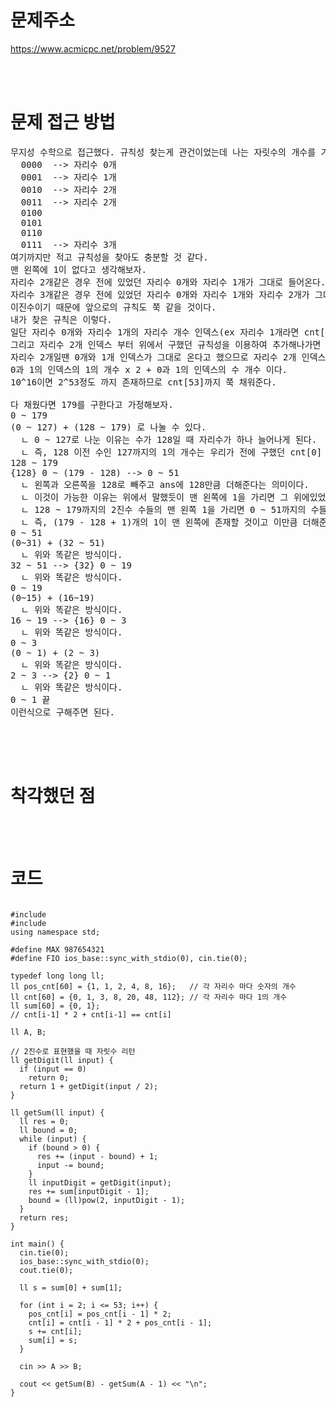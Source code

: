 # 문제주소

https://www.acmicpc.net/problem/9527

<br><br>

# 문제 접근 방법

<pre>
무지성 수학으로 접근했다. 규칙성 찾는게 관건이었는데 나는 자릿수의 개수를 기준으로 규칙성을 찾아 해결했다.
  0000  --> 자리수 0개 
  0001  --> 자리수 1개 
  0010  --> 자리수 2개 
  0011  --> 자리수 2개
  0100
  0101
  0110
  0111  --> 자리수 3개 
여기까지만 적고 규칙성을 찾아도 충분할 것 같다. 
맨 왼쪽에 1이 없다고 생각해보자.
자리수 2개같은 경우 전에 있었던 자리수 0개와 자리수 1개가 그대로 들어온다.
자리수 3개같은 경우 전에 있었던 자리수 0개와 자리수 1개와 자리수 2개가 그대로 들어온다. 
이진수이기 때문에 앞으로의 규칙도 쭉 같을 것이다. 
내가 찾은 규칙은 이렇다.
일단 자리수 0개와 자리수 1개의 자리수 개수 인덱스(ex 자리수 1개라면 cnt[1])에 1의 개수를 구해준다.  
그리고 자리수 2개 인덱스 부터 위에서 구했던 규칙성을 이용하여 추가해나가면 된다. 
자리수 2개일땐 0개와 1개 인덱스가 그대로 온다고 했으므로 자리수 2개 인덱스까지의 1의 개수는 
0과 1의 인덱스의 1의 개수 x 2 + 0과 1의 인덱스의 수 개수 이다. 
10^16이면 2^53정도 까지 존재하므로 cnt[53]까지 쭉 채워준다. 

다 채웠다면 179를 구한다고 가정해보자.
0 ~ 179 
(0 ~ 127) + (128 ~ 179) 로 나눌 수 있다. 
  ㄴ 0 ~ 127로 나눈 이유는 수가 128일 때 자리수가 하나 늘어나게 된다. 
  ㄴ 즉, 128 이전 수인 127까지의 1의 개수는 우리가 전에 구했던 cnt[0] + .. + cnt[8]값이 될 것이다. 
128 ~ 179
{128} 0 ~ (179 - 128) --> 0 ~ 51
  ㄴ 왼쪽과 오른쪽을 128로 빼주고 ans에 128만큼 더해준다는 의미이다. 
  ㄴ 이것이 가능한 이유는 위에서 말했듯이 맨 왼쪽에 1을 가리면 그 위에있었던 자리수 개수인덱스들이 모두 온다고 했다. 
  ㄴ 128 ~ 179까지의 2진수 수들의 맨 왼쪽 1을 가리면 0 ~ 51까지의 수들이 존재한다. 
  ㄴ 즉, (179 - 128 + 1)개의 1이 맨 왼쪽에 존재할 것이고 이만큼 더해준 후 범위를 0 ~ 51로 좁혀줄 수 있따. 
0 ~ 51
(0~31) + (32 ~ 51)
  ㄴ 위와 똑같은 방식이다.
32 ~ 51 --> {32} 0 ~ 19
  ㄴ 위와 똑같은 방식이다. 
0 ~ 19
(0~15) + (16~19) 
  ㄴ 위와 똑같은 방식이다. 
16 ~ 19 --> {16} 0 ~ 3
  ㄴ 위와 똑같은 방식이다. 
0 ~ 3
(0 ~ 1) + (2 ~ 3)
  ㄴ 위와 똑같은 방식이다. 
2 ~ 3 --> {2} 0 ~ 1
  ㄴ 위와 똑같은 방식이다. 
0 ~ 1 끝 
이런식으로 구해주면 된다. 
 
</pre>

<br><br>

# 착각했던 점

<p>

</p>
<p>

</p>
<br><br>

# 코드

<pre>
<code>
#include <cmath>
#include <iostream>
using namespace std;

#define MAX 987654321
#define FIO ios_base::sync_with_stdio(0), cin.tie(0);

typedef long long ll;
ll pos_cnt[60] = {1, 1, 2, 4, 8, 16};   // 각 자리수 마다 숫자의 개수
ll cnt[60] = {0, 1, 3, 8, 20, 48, 112}; // 각 자리수 마다 1의 개수
ll sum[60] = {0, 1};
// cnt[i-1] * 2 + cnt[i-1] == cnt[i]

ll A, B;

// 2진수로 표현했을 때 자릿수 리턴
ll getDigit(ll input) {
  if (input == 0)
    return 0;
  return 1 + getDigit(input / 2);
}

ll getSum(ll input) {
  ll res = 0;
  ll bound = 0;
  while (input) {
    if (bound > 0) {
      res += (input - bound) + 1;
      input -= bound;
    }
    ll inputDigit = getDigit(input);
    res += sum[inputDigit - 1];
    bound = (ll)pow(2, inputDigit - 1);
  }
  return res;
}

int main() {
  cin.tie(0);
  ios_base::sync_with_stdio(0);
  cout.tie(0);

  ll s = sum[0] + sum[1];

  for (int i = 2; i <= 53; i++) {
    pos_cnt[i] = pos_cnt[i - 1] * 2;
    cnt[i] = cnt[i - 1] * 2 + pos_cnt[i - 1];
    s += cnt[i];
    sum[i] = s;
  }

  cin >> A >> B;

  cout << getSum(B) - getSum(A - 1) << "\n";
}

</code>
</pre>

<br><br>

<p>

</p>
